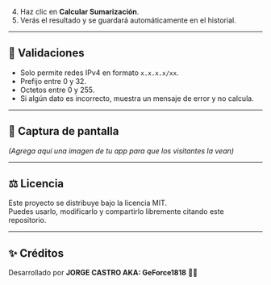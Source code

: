 
4. Haz clic en **Calcular Sumarización**.
5. Verás el resultado y se guardará automáticamente en el historial.

---

## 🧩 Validaciones

- Solo permite redes IPv4 en formato `x.x.x.x/xx`.
- Prefijo entre 0 y 32.
- Octetos entre 0 y 255.
- Si algún dato es incorrecto, muestra un mensaje de error y no calcula.

---

## 📸 Captura de pantalla

_(Agrega aquí una imagen de tu app para que los visitantes la vean)_

---

## ⚖️ Licencia

Este proyecto se distribuye bajo la licencia MIT.  
Puedes usarlo, modificarlo y compartirlo libremente citando este repositorio.

---

## ✨ Créditos

Desarrollado por **JORGE CASTRO AKA: GeForce1818** 👨‍💻

